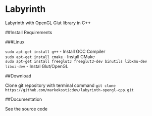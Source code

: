 # Labyrinth

Labyrinth with OpenGL Glut library in C++

##Install Requirements

###Linux

`sudo apt-get install g++` - Install GCC Compiler  
`sudo apt-get install cmake` - Install CMake  
`sudo apt-get install freeglut3 freeglut3-dev binutils libxmu-dev libxi-dev` - Instal Glut/OpenGL

##Download

Clone git repository with terminal command
`git clone https://github.com/markokosticdev/labyrinth-opengl-cpp.git`

##Documentation

See the source code 

